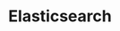 ---
title:      "Elasticsearch"
ring:       adopt
quadrant:   platforms-and-operations
featured:   false
---
